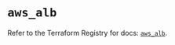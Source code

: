 # `aws_alb`

Refer to the Terraform Registry for docs: [`aws_alb`](https://registry.terraform.io/providers/hashicorp/aws/6.9.0/docs/resources/alb).
